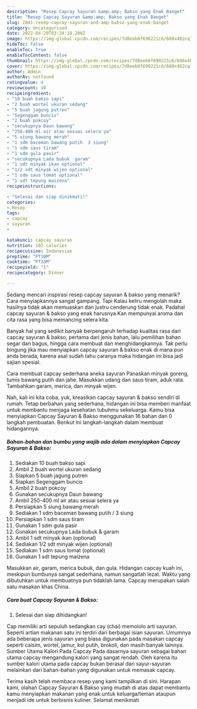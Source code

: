 ```yaml
---
description: "Resep Capcay Sayuran &amp;amp; Bakso yang Enak Banget"
title: "Resep Capcay Sayuran &amp;amp; Bakso yang Enak Banget"
slug: 2841-resep-capcay-sayuran-and-amp-bakso-yang-enak-banget
category: Uncategorized
date: 2022-04-29T03:24:18.208Z
image: https://img-global.cpcdn.com/recipes/7d8eeb6f690221c6/680x482cq70/capcay-sayuran-bakso-foto-resep-utama.jpg
hideToc: false
enableToc: true
enableTocContent: false
thumbnail: https://img-global.cpcdn.com/recipes/7d8eeb6f690221c6/680x482cq70/capcay-sayuran-bakso-foto-resep-utama.jpg
cover: https://img-global.cpcdn.com/recipes/7d8eeb6f690221c6/680x482cq70/capcay-sayuran-bakso-foto-resep-utama.jpg
author: Admin
authorAv: notfound
ratingvalue: 4
reviewcount: 10
recipeingredient:
- "10 buah bakso sapi"
- "2 buah wortel ukuran sedang"
- "5 buah jagung putren"
- "Segenggam buncis"
- "2 buah pokcoy"
- "secukupnya Daun bawang"
- "250-400 ml air atau sesuai selera ya"
- "5 siung bawang merah"
- "1 sdm baceman bawang putih  3 siung"
- "1 sdm saus tiram"
- "1 sdm gula pasir"
- "secukupnya Lada bubuk  garam"
- "1 sdt minyak ikan optional"
- "1/2 sdt minyak wijen optional"
- "1 sdm saus tomat optional"
- "1 sdt tepung maizena"
recipeinstructions:

- "Selesai dan siap dinikmati!"
categories:
- Resep
tags:
- capcay
- sayuran
- 

katakunci: capcay sayuran  
nutrition: 102 calories
recipecuisine: Indonesian
preptime: "PT10M"
cooktime: "PT33M"
recipeyield: "1"
recipecategory: Dinner

---
```



Sedang mencari inspirasi resep capcay sayuran &amp; bakso yang menarik? Cara menyiapkannya sangat gampang. Tapi Kalau keliru mengolah maka hasilnya tidak akan memuaskan dan justru cenderung tidak enak. Padahal capcay sayuran &amp; bakso yang enak harusnya Kan mempunyai aroma dan cita rasa yang bisa memancing selera kita.


Banyak hal yang sedikit banyak berpengaruh terhadap kualitas rasa dari capcay sayuran &amp; bakso, pertama dari jenis bahan, lalu pemilihan bahan segar dan bagus, hingga cara membuat dan menghidangkannya. Tak perlu bingung jika mau menyiapkan capcay sayuran &amp; bakso enak di mana pun anda berada, karena asal sudah tahu caranya maka hidangan ini bisa jadi sajian spesial.

Cara membuat capcay sederhana aneka sayuran Panaskan minyak goreng, tumis bawang putih dan jahe. Masukkan udang dan saus tiram, aduk rata. Tambahkan garam, merica, dan minyak wijen.


Nah, kali ini kita coba, yuk, kreasikan capcay sayuran &amp; bakso sendiri di rumah. Tetap berbahan yang sederhana, hidangan ini bisa memberi manfaat untuk membantu menjaga kesehatan tubuhmu sekeluarga. Kamu bisa menyiapkan Capcay Sayuran &amp; Bakso menggunakan 16 bahan dan 0 langkah pembuatan. Berikut ini langkah-langkah dalam membuat hidangannya.

<!--inarticleads1-->

##### Bahan-bahan dan bumbu yang wajib ada dalam menyiapkan Capcay Sayuran &amp; Bakso:

1. Sediakan 10 buah bakso sapi
1. Ambil 2 buah wortel ukuran sedang
1. Siapkan 5 buah jagung putren
1. Siapkan Segenggam buncis
1. Ambil 2 buah pokcoy
1. Gunakan secukupnya Daun bawang
1. Ambil 250-400 ml air atau sesuai selera ya
1. Persiapkan 5 siung bawang merah
1. Sediakan 1 sdm baceman bawang putih / 3 siung
1. Persiapkan 1 sdm saus tiram
1. Gunakan 1 sdm gula pasir
1. Gunakan secukupnya Lada bubuk &amp; garam
1. Ambil 1 sdt minyak ikan (optional)
1. Sediakan 1/2 sdt minyak wijen (optional)
1. Sediakan 1 sdm saus tomat (optional)
1. Gunakan 1 sdt tepung maizena


Masukkan air, garam, merica bubuk, dan gula. Hidangan capcay kuah ini, meskipun bumbunya sangat sederhana, namun sangatlah lezat. Waktu yang dibutuhkan untuk membuatnya pun tidaklah lama. Capcay merupakan salah satu masakan khas China. 

<!--inarticleads2-->

##### Cara buat Capcay Sayuran &amp; Bakso:


1. Selesai dan siap dihidangkan!

Cap memiliki arti sepuluh sedangkan cay (chai) memololo arti sayuran. Seperti artian makanan satu ini terdiri dari berbagai isian sayuran. Umumnya ada beberapa jenis sayuran yang biasa digunakan pada masakan capcay seperti caisim, wortel, jamur, kol putih, brokoli, dan masih banyak lainnya. Sumber Utama Kalori Pada Capcay Pada dasarnya sayuran sebagai bahan utama capcay mengandung kalori yang sangat rendah. Oleh karena itu sumber kalori utama pada capcay bukan berasal dari sayur-sayuran melainkan dari bahan-bahan yang digunakan untuk memasak capcay. 

Terima kasih telah membaca resep yang kami tampilkan di sini. Harapan kami, olahan Capcay Sayuran &amp; Bakso yang mudah di atas dapat membantu kamu menyiapkan makanan yang enak untuk keluarga/teman ataupun menjadi ide untuk berbisnis kuliner. Selamat menikmati

